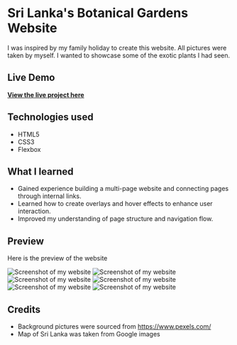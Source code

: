# Sri Lanka's Botanical Gardens Website

I was inspired by my family holiday to create this website. All pictures were taken by myself. I wanted to showcase some of the exotic plants I had seen. 

## Live Demo

[**View the live project here**](https://aimei60.github.io/my-first-website/) 

## Technologies used

- HTML5
- CSS3
- Flexbox

## What I learned

- Gained experience building a multi-page website and connecting pages through internal links.
- Learned how to create overlays and hover effects to enhance user interaction.
- Improved my understanding of page structure and navigation flow.

## Preview

Here is the preview of the website

![Screenshot of my website](screenshots/s1.png)
![Screenshot of my website](screenshots/s2.png)
![Screenshot of my website](screenshots/s3.png)
![Screenshot of my website](screenshots/s4.png)
![Screenshot of my website](screenshots/s5.png)
![Screenshot of my website](screenshots/s6.png)

## Credits

- Background pictures were sourced from https://www.pexels.com/
- Map of Sri Lanka was taken from Google images

